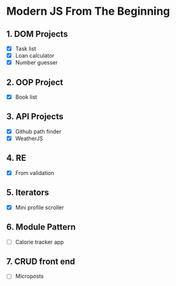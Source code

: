 # Modern JS From The Beginning

## 1. DOM Projects

- [x] Task list
- [x] Loan calculator
- [x] Number guesser

## 2. OOP Project

- [x] Book list

## 3. API Projects

- [x] Github path finder
- [x] WeatherJS

## 4. RE

- [x] From validation

## 5. Iterators

- [x] Mini profile scroller

## 6. Module Pattern

- [ ] Calorie tracker app

## 7. CRUD front end

- [ ] Microposts
